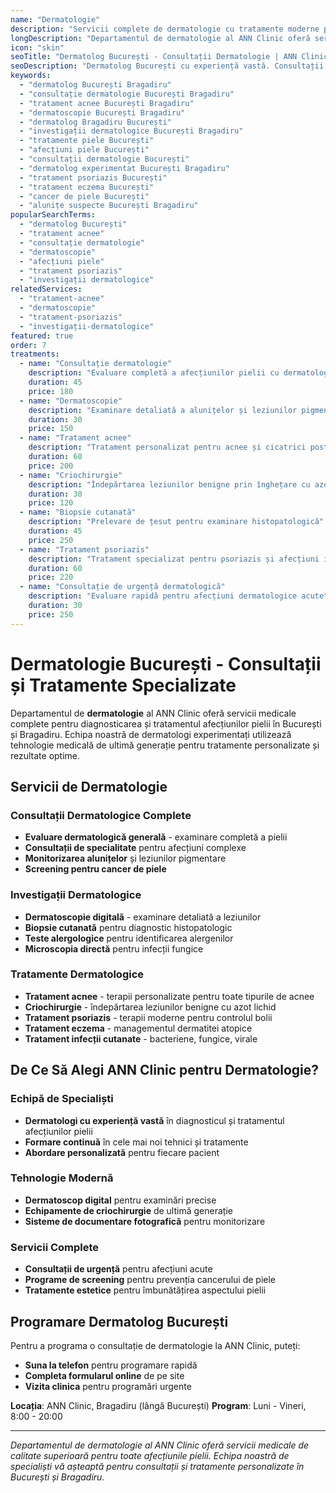 ```yaml
---
name: "Dermatologie"
description: "Servicii complete de dermatologie cu tratamente moderne pentru afecțiunile pielii și consultații specializate"
longDescription: "Departamentul de dermatologie al ANN Clinic oferă servicii medicale complete pentru diagnosticarea și tratamentul afecțiunilor pielii. Echipa noastră de dermatologi experimentați din București utilizează tehnologie medicală de ultimă generație pentru tratamente personalizate și rezultate optime."
icon: "skin"
seoTitle: "Dermatolog București - Consultații Dermatologie | ANN Clinic"
seoDescription: "Dermatolog București cu experiență vastă. Consultații dermatologie, tratament acnee, dermatoscopie, investigații dermatologice complete. Programează-te la ANN Clinic Bragadiru."
keywords:
  - "dermatolog București Bragadiru"
  - "consultație dermatologie București Bragadiru"
  - "tratament acnee București Bragadiru"
  - "dermatoscopie București Bragadiru"
  - "dermatolog Bragadiru București"
  - "investigații dermatologice București Bragadiru"
  - "tratamente piele București"
  - "afecțiuni piele București"
  - "consultații dermatologie București"
  - "dermatolog experimentat București Bragadiru"
  - "tratament psoriazis București"
  - "tratament eczema București"
  - "cancer de piele București"
  - "alunițe suspecte București Bragadiru"
popularSearchTerms:
  - "dermatolog București"
  - "tratament acnee"
  - "consultație dermatologie"
  - "dermatoscopie"
  - "afecțiuni piele"
  - "tratament psoriazis"
  - "investigații dermatologice"
relatedServices:
  - "tratament-acnee"
  - "dermatoscopie"
  - "tratament-psoriazis"
  - "investigații-dermatologice"
featured: true
order: 7
treatments:
  - name: "Consultație dermatologie"
    description: "Evaluare completă a afecțiunilor pielii cu dermatolog experimentat"
    duration: 45
    price: 180
  - name: "Dermatoscopie"
    description: "Examinare detaliată a alunițelor și leziunilor pigmentare"
    duration: 30
    price: 150
  - name: "Tratament acnee"
    description: "Tratament personalizat pentru acnee și cicatrici post-acneice"
    duration: 60
    price: 200
  - name: "Criochirurgie"
    description: "Îndepărtarea leziunilor benigne prin înghețare cu azot lichid"
    duration: 30
    price: 120
  - name: "Biopsie cutanată"
    description: "Prelevare de țesut pentru examinare histopatologică"
    duration: 45
    price: 250
  - name: "Tratament psoriazis"
    description: "Tratament specializat pentru psoriazis și afecțiuni inflamatorii"
    duration: 60
    price: 220
  - name: "Consultație de urgență dermatologică"
    description: "Evaluare rapidă pentru afecțiuni dermatologice acute"
    duration: 30
    price: 250
---
```


# Dermatologie București - Consultații și Tratamente Specializate

Departamentul de **dermatologie** al ANN Clinic oferă servicii medicale complete pentru diagnosticarea și tratamentul afecțiunilor pielii în București și Bragadiru. Echipa noastră de dermatologi experimentați utilizează tehnologie medicală de ultimă generație pentru tratamente personalizate și rezultate optime.

## Servicii de Dermatologie

### Consultații Dermatologice Complete

- **Evaluare dermatologică generală** - examinare completă a pielii
- **Consultații de specialitate** pentru afecțiuni complexe
- **Monitorizarea alunițelor** și leziunilor pigmentare
- **Screening pentru cancer de piele**

### Investigații Dermatologice

- **Dermatoscopie digitală** - examinare detaliată a leziunilor
- **Biopsie cutanată** pentru diagnostic histopatologic
- **Teste alergologice** pentru identificarea alergenilor
- **Microscopia directă** pentru infecții fungice

### Tratamente Dermatologice

- **Tratament acnee** - terapii personalizate pentru toate tipurile de acnee
- **Criochirurgie** - îndepărtarea leziunilor benigne cu azot lichid
- **Tratament psoriazis** - terapii moderne pentru controlul bolii
- **Tratament eczema** - managementul dermatitei atopice
- **Tratament infecții cutanate** - bacteriene, fungice, virale

## De Ce Să Alegi ANN Clinic pentru Dermatologie?

### Echipă de Specialiști

- **Dermatologi cu experiență vastă** în diagnosticul și tratamentul afecțiunilor pielii
- **Formare continuă** în cele mai noi tehnici și tratamente
- **Abordare personalizată** pentru fiecare pacient

### Tehnologie Modernă

- **Dermatoscop digital** pentru examinări precise
- **Echipamente de criochirurgie** de ultimă generație
- **Sisteme de documentare fotografică** pentru monitorizare

### Servicii Complete

- **Consultații de urgență** pentru afecțiuni acute
- **Programe de screening** pentru prevenția cancerului de piele
- **Tratamente estetice** pentru îmbunătățirea aspectului pielii

## Programare Dermatolog București

Pentru a programa o consultație de dermatologie la ANN Clinic, puteți:

- **Suna la telefon** pentru programare rapidă
- **Completa formularul online** de pe site
- **Vizita clinica** pentru programări urgente

**Locația**: ANN Clinic, Bragadiru (lângă București)
**Program**: Luni - Vineri, 8:00 - 20:00

---

_Departamentul de dermatologie al ANN Clinic oferă servicii medicale de calitate superioară pentru toate afecțiunile pielii. Echipa noastră de specialiști vă așteaptă pentru consultații și tratamente personalizate în București și Bragadiru._
